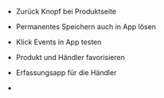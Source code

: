 - Zurück Knopf bei Produktseite
- Permanentes Speichern auch in App lösen
- Klick Events in App testen

- Produkt und Händler favorisieren
- Erfassungsapp für die Händler
- 